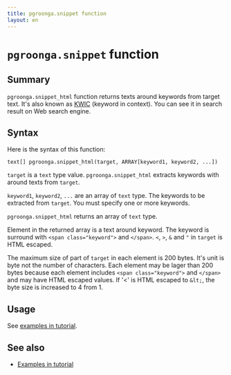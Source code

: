 ```yaml
---
title: pgroonga.snippet function
layout: en
---
```


# `pgroonga.snippet` function

## Summary

`pgroonga.snippet_html` function returns texts around keywords from target text. It's also known as [KWIC](https://en.wikipedia.org/wiki/Key_Word_in_Context) (keyword in context). You can see it in search result on Web search engine.

## Syntax

Here is the syntax of this function:

```text
text[] pgroonga.snippet_html(target, ARRAY[keyword1, keyword2, ...])
```

`target` is a `text` type value. `pgroonga.snippet_html` extracts keywords with around texts from `target`.

`keyword1`, `keyword2`, `...` are an array of `text` type. The keywords to be extracted from `target`. You must specify one or more keywords.

`pgroonga.snippet_html` returns an array of `text` type.

Element in the returned array is a text around keyword. The keyword is surround with `<span class="keyword">` and `</span>`. `<`, `>`, `&` and `"` in `target` is HTML escaped.

The maximum size of part of `target` in each element is 200 bytes. It's unit is byte not the number of characters. Each element may be lager than 200 bytes because each element includes `<span class="keyword">` and `</span>` and may have HTML escaped values. If '<' is HTML escaped to `&lt;`, the byte size is increased to 4 from 1.

## Usage

See [examples in tutorial](../../tutorial/#snippet).

## See also

  * [Examples in tutorial](../../tutorial/#snippet)
